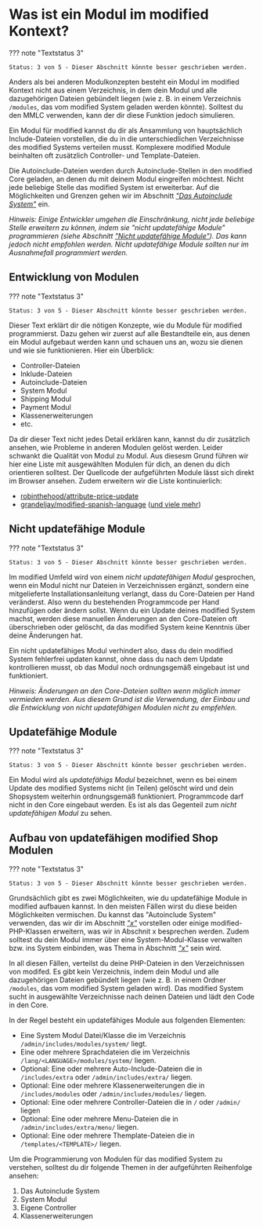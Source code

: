# Was ist ein Modul im modified Kontext?

??? note "Textstatus 3"

    Status: 3 von 5 - Dieser Abschnitt könnte besser geschrieben werden.

Anders als bei anderen Modulkonzepten besteht ein Modul im modified Kontext nicht aus einem Verzeichnis, in dem dein Modul und alle dazugehörigen Dateien gebündelt liegen (wie z. B. in einem Verzeichnis `/modules`, das vom modified System geladen werden könnte). Solltest du den MMLC verwenden, kann der dir diese Funktion jedoch simulieren.

Ein Modul für modified kannst du dir als Ansammlung von hauptsächlich Include-Dateien vorstellen, die du in die unterschiedlichen Verzeichnisse des modified Systems verteilen musst. Komplexere modified Module beinhalten oft zusätzlich Controller- und Template-Dateien.

Die Autoinclude-Dateien werden durch Autoinclude-Stellen in den modified Core geladen, an denen du mit deinem Modul eingreifen möchtest. Nicht jede beliebige Stelle das modified System ist erweiterbar. Auf die Möglichkeiten und Grenzen gehen wir im Abschnitt [_"Das Autoinclude System"_](#) ein.

_Hinweis: Einige Entwickler umgehen die Einschränkung, nicht jede beliebige Stelle erweitern zu können, indem sie "nicht updatefähige Module" programmieren (siehe Abschnitt [_"Nicht updatefähige Module"_](#)). Das kann jedoch nicht empfohlen werden. Nicht updatefähige Module sollten nur im Ausnahmefall programmiert werden._

## Entwicklung von Modulen

??? note "Textstatus 3"

    Status: 3 von 5 - Dieser Abschnitt könnte besser geschrieben werden.

Dieser Text erklärt dir die nötigen Konzepte, wie du Module für modified programmierst. Dazu gehen wir zuerst auf alle Bestandteile ein, aus denen ein Modul aufgebaut werden kann und schauen uns an, wozu sie dienen und wie sie funktionieren. Hier ein Überblick:

- Controller-Dateien
- Inklude-Dateien
- Autoinclude-Dateien
- System Modul
- Shipping Modul
- Payment Modul
- Klassenerweiterungen
- etc.

Da dir dieser Text nicht jedes Detail erklären kann, kannst du dir zusätzlich ansehen, wie Probleme in anderen Modulen gelöst werden. Leider schwankt die Qualität von Modul zu Modul. Aus diesesm Grund führen wir hier eine Liste mit ausgewählten Modulen für dich, an denen du dich orientieren solltest. Der Quellcode der aufgeführten Module lässt sich direkt im Browser ansehen. Zudem erweitern wir die Liste kontinuierlich:

- [robinthehood/attribute-price-update](https://github.com/RobinTheHood/attribute-price-update)
- [grandeljay/modified-spanish-language](https://github.com/grandeljay/modified-spanish-language) ([und viele mehr](https://github.com/grandeljay?tab=repositories&q=modified-shop&type=public))

## Nicht updatefähige Module

??? note "Textstatus 3"

    Status: 3 von 5 - Dieser Abschnitt könnte besser geschrieben werden.

Im modified Umfeld wird von einem _nicht updatefähigen Modul_ gesprochen, wenn ein Modul nicht nur Dateien in Verzeichnissen ergänzt, sondern eine mitgelieferte Installationsanleitung verlangt, dass du Core-Dateien per Hand veränderst. Also wenn du bestehenden Programmcode per Hand hinzufügen oder ändern sollst. Wenn du ein Update deines modified System machst, werden diese manuellen Änderungen an den Core-Dateien oft überschrieben oder gelöscht, da das modified System keine Kenntnis über deine Änderungen hat.

Ein nicht updatefähiges Modul verhindert also, dass du dein modified System fehlerfrei updaten kannst, ohne dass du nach dem Update kontrollieren musst, ob das Modul noch ordnungsgemäß eingebaut ist und funktioniert.

_Hinweis: Änderungen an den Core-Dateien sollten wenn möglich immer vermieden werden. Aus diesem Grund ist die Verwendung, der Einbau und die Entwicklung von nicht updatefähigen Modulen nicht zu empfehlen._

## Updatefähige Module

??? note "Textstatus 3"

    Status: 3 von 5 - Dieser Abschnitt könnte besser geschrieben werden.

Ein Modul wird als _updatefähigs Modul_ bezeichnet, wenn es bei einem Update des modified Systems nicht (in Teilen) gelöscht wird und dein Shopsystem weiterhin ordnungsgemäß funktioniert. Programmcode darf nicht in den Core eingebaut werden. Es ist als das Gegenteil zum _nicht updatefähigen Modul_ zu sehen.

## Aufbau von updatefähigen modified Shop Modulen

??? note "Textstatus 3"

    Status: 3 von 5 - Dieser Abschnitt könnte besser geschrieben werden.

Grundsächlich gibt es zwei Möglichkeiten, wie du updatefähige Module in modified aufbauen kannst. In den meisten Fällen wirst du diese beiden Möglichkeiten vermischen. Du kannst das "Autoinclude System" verwenden, das wir dir im Abschnitt [_"x"_](#) vorstellen oder einige modified-PHP-Klassen erweitern, was wir in Abschnit x besprechen werden. Zudem solltest du dein Modul immer über eine System-Modul-Klasse verwalten bzw. ins System einbinden, was Thema in Abschnitt [_"x"_](#) sein wird.

In all diesen Fällen, verteilst du deine PHP-Dateien in den Verzeichnissen von modifed. Es gibt kein Verzeichnis, indem dein Modul und alle dazugehörigen Dateien gebündelt liegen (wie z. B. in einem Ordner `/modules`, das vom modified System geladen wird). Das modified System sucht in ausgewählte Verzeichnisse nach deinen Dateien und lädt den Code in den Core.

In der Regel besteht ein updatefähiges Module aus folgenden Elementen:

- Eine System Modul Datei/Klasse die im Verzeichnis `/admin/includes/modules/system/` liegt.
- Eine oder mehrere Sprachdateien die im Verzeichnis `/lang/<LANGUAGE>/modules/system/` liegen.
- Optional: Eine oder mehrere Auto-Include-Dateien die in `/includes/extra` oder `/admin/includes/extra/` liegen.
- Optional: Eine oder mehrere Klassenerweiterungen die in `/includes/modules` oder `/admin/includes/modules/` liegen.
- Optional: Eine oder mehrere Controller-Dateien die in `/` oder `/admin/` liegen
- Optional: Eine oder mehrere Menu-Dateien die in `/admin/includes/extra/menu/` liegen.
- Optional: Eine oder mehrere Themplate-Dateien die in `/templates/<TEMPLATE>/` liegen.

Um die Programmierung von Modulen für das modified System zu verstehen, solltest du dir folgende Themen in der aufgeführten Reihenfolge ansehen:

1. Das Autoinclude System
1. System Modul
1. Eigene Controller
1. Klassenerweiterungen
